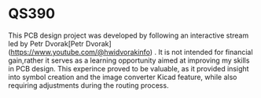 # QS390
This PCB design project was developed by following an interactive stream led by Petr Dvorak[Petr Dvorak] (https://www.youtube.com/@hwidvorakinfo) .
It is not intended for financial gain,rather it serves as a learning opportunity aimed at improving my skills in PCB design. This experince proved to be valuable, as it
provided insight into symbol creation and the image converter Kicad feature, while also requiring adjustments during the routing process.
